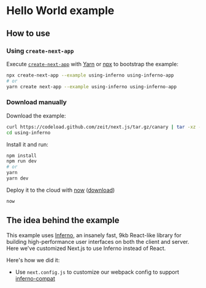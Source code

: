 # Hello World example

## How to use

### Using `create-next-app`

Execute [`create-next-app`](https://github.com/segmentio/create-next-app) with [Yarn](https://yarnpkg.com/lang/en/docs/cli/create/) or [npx](https://github.com/zkat/npx#readme) to bootstrap the example:

```bash
npx create-next-app --example using-inferno using-inferno-app
# or
yarn create next-app --example using-inferno using-inferno-app
```

### Download manually

Download the example:

```bash
curl https://codeload.github.com/zeit/next.js/tar.gz/canary | tar -xz --strip=2 next.js-canary/examples/using-inferno
cd using-inferno
```

Install it and run:

```bash
npm install
npm run dev
# or
yarn
yarn dev
```

Deploy it to the cloud with [now](https://zeit.co/now) ([download](https://zeit.co/download))

```bash
now
```

## The idea behind the example

This example uses [Inferno](https://github.com/infernojs/inferno), an insanely fast, 9kb React-like library for building high-performance user interfaces on both the client and server. Here we've customized Next.js to use Inferno instead of React.

Here's how we did it:

- Use `next.config.js` to customize our webpack config to support [inferno-compat](https://www.npmjs.com/package/inferno-compat)

